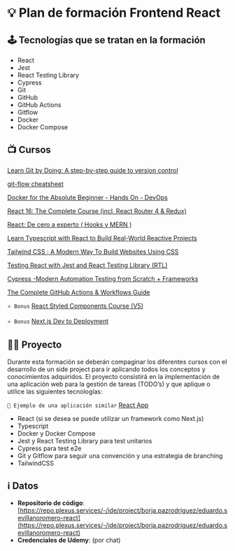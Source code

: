 # 💡 Plan de formación Frontend React

## 🕹 Tecnologías que se tratan en la formación

- React
- Jest
- React Testing Library
- Cypress
- Git
- GitHub
- GitHub Actions
- Gitflow
- Docker
- Docker Compose

## 📺 Cursos

[Learn Git by Doing: A step-by-step guide to version control](https://tecnologiasplexus.udemy.com/course/learn-git-by-doing-a-step-by-step-guide-to-version-control/)

[git-flow cheatsheet](https://danielkummer.github.io/git-flow-cheatsheet/index.es_ES.html)

[Docker for the Absolute Beginner - Hands On - DevOps](https://tecnologiasplexus.udemy.com/course/learn-docker/)

[React 16: The Complete Course (incl. React Router 4 & Redux)](https://tecnologiasplexus.udemy.com/course/react-the-complete-guide-incl-redux)

[React: De cero a experto ( Hooks y MERN )](https://tecnologiasplexus.udemy.com/course/react-cero-experto/)

[Learn Typescript with React to Build Real-World Reactive Projects](https://tecnologiasplexus.udemy.com/course/react-with-typescript/)

[Tailwind CSS : A Modern Way To Build Websites Using CSS](https://tecnologiasplexus.udemy.com/course/tailwind-css-course/)

[Testing React with Jest and React Testing Library (RTL)](https://tecnologiasplexus.udemy.com/course/react-testing-library)

[Cypress -Modern Automation Testing from Scratch + Frameworks](https://tecnologiasplexus.udemy.com/course/cypress-tutorial/)

[The Complete GitHub Actions & Workflows Guide](https://tecnologiasplexus.udemy.com/course/github-actions/)

`⭐ Bonus` [React Styled Components Course (V5)](https://tecnologiasplexus.udemy.com/course/styled-components-tutorial-and-project-course/)

`⭐ Bonus` [Next.js Dev to Deployment](https://tecnologiasplexus.udemy.com/course/nextjs-dev-to-deployment/)

## 🧑‍💻 Proyecto

Durante esta formación se deberán compaginar los diferentes cursos con el desarrollo de un side project para ir aplicando todos los conceptos y conocimientos adquiridos. El proyecto consistirá en la implementación de una aplicación web para la gestión de tareas (TODO’s) y que aplique o utilice las siguientes tecnologías:

`📌 Ejemplo de una aplicación similar` [React App](https://todo-list-evamalinina.vercel.app/)

- React (si se desea se puede utilizar un framework como Next.js)
- Typescript
- Docker y Docker Compose
- Jest y React Testing Library para test unitarios
- Cypress para test e2e
- Git y Gitflow para seguir una convención y una estrategia de branching
- TailwindCSS

## ℹ️ Datos

- **Repositorio de código**: [https://repo.plexus.services/-/ide/project/borja.pazrodriguez/eduardo.sevillanoromero-react](https://repo.plexus.services/-/ide/project/borja.pazrodriguez/eduardo.sevillanoromero-react)
- **Credenciales de Udemy**: (por chat)

